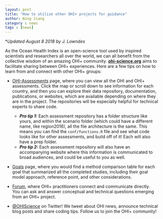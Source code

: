 ```yaml
---
layout: post
title: "How to utilize other OHI+ projects for guidance"
author: Ning Jiang
category : news
tags : [news]
---
```


**Updated August 8 2018 by J. Lowndes*

As the Ocean Health Index is an open-science tool used by inspired scientists and researchers all over the world, we can all benefit from the collective wisdom of an amazing OHI+ community. [**ohi-science.org**](http://ohi-science.org/) aims to facilitate sharing between OHI+ experiences. Here are a few tips on how to learn from and connect with other OHI+ groups: 

- [OHI-Assessments](http://ohi-science.org/projects/ohi-assessments) page, where you can view all the OHI and OHI+ assessments. Click the map or scroll down to see information for each country, and then you can explore their data repository, documentation, publications, or websites, which are available depending on where they are in the project. The repositories will be especially helpful for technical experts to share code. 
    - ***Pro tip 1:*** Each assessment repository has a folder structure like yours, and within the scenario folder (which could have a different name, like region2016), all the file architecture is the same. This means you can find the `conf/functions.R` file and see what code looks like for other assessments, and build off of it! Each will also have a prep folder.
    - ***Pro tip 2:*** Each assessment repository will also have an accompanying website where this information is communicated to broad audiences, and could be useful to you as well.

- [Goals](http://ohi-science.org/goals/) page, where you would find a method comparison table for each goal that summarized all the completed studies, including their goal model approach, reference point, and other considerations. 

- [Forum](http://ohi-science.org/forum/), where OHI+ practitioners connect and communicate directly. You can ask and answer conceptual and technical questions emerging from an OHI+ project. 

- [@OHIScience](https://twitter.com/OHIscience) on Twitter! We tweet about OHI news, announce technical blog posts and share coding tips. Follow us to join the OHI+ community!

